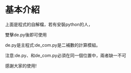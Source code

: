 # 基本介紹
上面是程式的自解檔，若有安裝python的人，

雙擊de.py後即可使用

de.py是主程式:de_com.py是二補數的計算模組。

注意:de.py、和de_com.py必須在同一個位置中，兩者缺一不可

感謝大家的使用!
